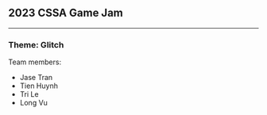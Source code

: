 ## 2023 CSSA Game Jam

---

### Theme: Glitch

Team members:

- Jase Tran
- Tien Huynh
- Tri Le
- Long Vu
